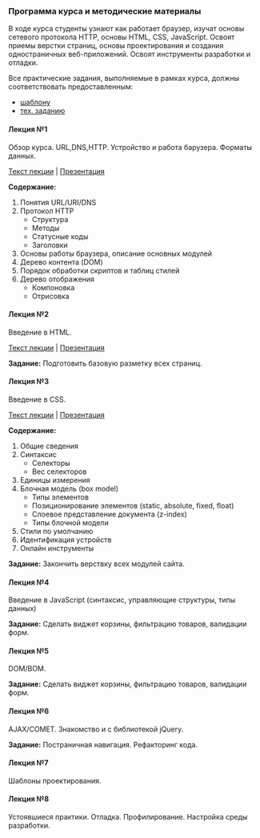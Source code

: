 ### Программа курса и методические материалы

В ходе курса студенты узнают как работает браузер, изучат основы сетевого протокола HTTP, основы HTML, CSS, JavaScript.
Освоят приемы верстки страниц, основы проектирования и создания одностраничных веб-приложений. Освоят инструменты разработки и отладки.

Все практические задания, выполняемые в рамках курса, должны соответствовать предоставленным:

* [шаблону](/training-materials/front-end-dive-in-course/course-task/mockup.pdf)
* [тех. заданию](/training-materials/front-end-dive-in-course/course-task/task.pdf)


#### Лекция №1

Обзор курса. URL,DNS,HTTP. Устройство и работа барузера. Форматы данных.

[Текст лекции](/training-materials/front-end-dive-in-course/lecture-1/L1-content.pdf) |
[Презентация](/training-materials/front-end-dive-in-course/lecture-1/L1-keynotes.pdf)

__Содержание:__

1. Понятия URL/URI/DNS
2. Протокол HTTP
    * Структура
    * Методы
    * Статусные коды
    * Заголовки
3. Основы работы браузера, описание основных модулей
4. Дерево контента (DOM)
5. Порядок обработки скриптов и таблиц стилей
6. Дерево отображения
    * Компоновка
    * Отрисовка



#### Лекция №2

Введение в HTML.

[Текст лекции](/training-materials/front-end-dive-in-course/lecture-2/L2-content.pdf) |
[Презентация](/training-materials/front-end-dive-in-course/lecture-2/L2-keynotes.pdf)

__Задание:__
Подготовить базовую разметку всех страниц.



#### Лекция №3

Введение в CSS.

[Текст лекции](/training-materials/front-end-dive-in-course/lecture-3/L3-content.pdf) |
[Презентация](/training-materials/front-end-dive-in-course/lecture-3/L3-keynotes.pdf)

__Содержание:__

1. Общие сведения
2. Синтаксис
    * Селекторы
    * Вес селекторов
3. Единицы измерения
4. Блочная модель (box model)
    * Типы элементов
    * Позиционирование элементов (static, absolute, fixed, float)
    * Слоевое представление документа (z-index)
    * Типы блочной модели
5. Стили по умолчанию
6. Идентификация устройств
7. Он­лайн инструменты

__Задание:__
Закончить верствку всех модулей сайта.



#### Лекция №4

Введение в JavaScript (синтаксис, управляющие структуры, типы данных)

__Задание:__
Сделать виджет корзины, фильтрацию товаров, валидации форм.



#### Лекция №5

DOM/BOM.

__Задание:__
Сделать виджет корзины, фильтрацию товаров, валидации форм.



#### Лекция №6

AJAX/COMET. Знакомство и с библиотекой jQuery.

__Задание:__
Постраничная навигация. Рефакторинг кода.



#### Лекция №7

Шаблоны проектирования.



#### Лекция №8

Устоявшиеся практики. Отладка. Профилирование. Настройка среды разработки.